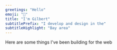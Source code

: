 ```yaml
---
greetings: "Hello"
emoji: "👋"
title: "I'm Gilbert"
subtitlePrefix: "I develop and design in the"
subtitleHighlight: "Bay area"
---
```


Here are some things I've been building for the web
